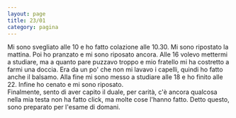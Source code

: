 ```yaml
--- 
layout: page
title: 23/01
category: pagina
---
```


Mi sono svegliato alle 10 e ho fatto colazione alle 10.30. Mi sono ripostato la
mattina. Poi ho pranzato e mi sono riposato ancora. Alle 16 volevo mettermi a
studiare, ma a quanto pare puzzavo troppo e mio fratello mi ha costretto a farmi
una doccia. Era da un po' che non mi lavavo i capelli, quindi ho fatto anche il
balsamo. Alla fine mi sono messo a studiare alle 18 e ho finito alle 22. Infine
ho cenato e mi sono riposato.  
Finalmente, sento di aver capito il duale, per carità, c'è ancora qualcosa nella
mia testa non ha fatto click, ma molte cose l'hanno fatto. Detto questo, sono
preparato per l'esame di domani.
